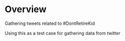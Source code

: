 # Overview
Gathering tweets related to #DontRetireKid

Using this as a test case for gathering data from twitter